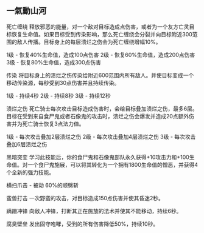 ## 一氣動山河

死亡缠绕
释放邪恶的能量，对一个敌对目标造成点伤害，或者为一个友方亡灵目标恢复生命值。如果目标受到传染影响，那么死亡缠绕会分裂并向目标附近300范围的敌人传播。目标身上的每层溃烂之伤会为死亡缠绕增幅10%。

1级 - 恢复40%生命值，造成100点伤害
2级 - 恢复60%生命值，造成200点伤害
3级 - 恢复80%生命值，造成300点伤害

传染
将目标身上的溃烂之伤传染给附近600范围内所有敌人。并使目标变成一个移动传染源，每秒受到30点伤害并且持续传染。

1级 - 持续4秒
2级 - 持续8秒
3级 - 持续12秒

溃烂之伤
死亡骑士每次攻击目标造成伤害时，会给目标叠加溃烂之伤，最多6层。目标在受到来自食尸鬼或者石像鬼的攻击时，溃烂之伤会爆发并造成20点额外伤害并为死亡骑士恢复3点法力值。

1级 - 每次攻击叠加2层溃烂之伤
2级 - 每次攻击叠加4层溃烂之伤
3级 - 每次攻击叠加6层溃烂之伤

黑暗突变
学习此技能后，你的食尸鬼和石像鬼部队永久获得+10攻击力和+100生命值。对一个食尸鬼施展，可以将其转化为一个拥有1800生命值的憎恶，并获得4个全新的强力技能。

横扫爪击 - 被动
60%的顺劈斩

蛮兽打击
一次野蛮的攻击，对目标造成150点伤害并使其昏迷2秒。

蹒跚冲锋
向敌人冲锋，打断其正在施放的法术并使其不能移动，持续6秒。

腐臭壁垒
发出固守咆哮，受到的所有伤害降低50%，持续10秒。
